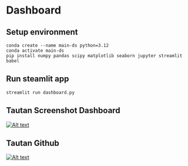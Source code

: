 # Dashboard

## Setup environment
```
conda create --name main-ds python=3.12
conda activate main-ds
pip install numpy pandas scipy matplotlib seaborn jupyter streamlit babel
```

## Run steamlit app
```
streamlit run dashboard.py
```

## Tautan Screenshot Dashboard
[![Alt text](https://github.com/agusrahmata/submission/tree/main/Screenshot%20Dashboard)](https://github.com/agusrahmata/submission/tree/main/Screenshot%20Dashboard)

## Tautan Github
[![Alt text](https://github.com/agusrahmata/submission)](https://github.com/agusrahmata/submission)
